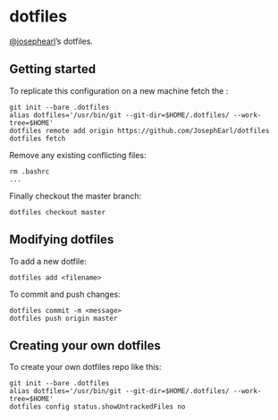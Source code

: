 # dotfiles

[@josephearl](https://twitter.com/josephearl)’s dotfiles.

## Getting started

To replicate this configuration on a new machine fetch the :

    git init --bare .dotfiles
    alias dotfiles='/usr/bin/git --git-dir=$HOME/.dotfiles/ --work-tree=$HOME'
    dotfiles remote add origin https://github.com/JosephEarl/dotfiles
    dotfiles fetch

Remove any existing conflicting files:
    
    rm .bashrc
    ...

Finally checkout the master branch:

    dotfiles checkout master

## Modifying dotfiles

To add a new dotfile:

    dotfiles add <filename>

To commit and push changes:

    dotfiles commit -m <message>
    dotfiles push origin master

## Creating your own dotfiles

To create your own dotfiles repo like this:

    git init --bare .dotfiles
    alias dotfiles='/usr/bin/git --git-dir=$HOME/.dotfiles/ --work-tree=$HOME'
    dotfiles config status.showUntrackedFiles no
